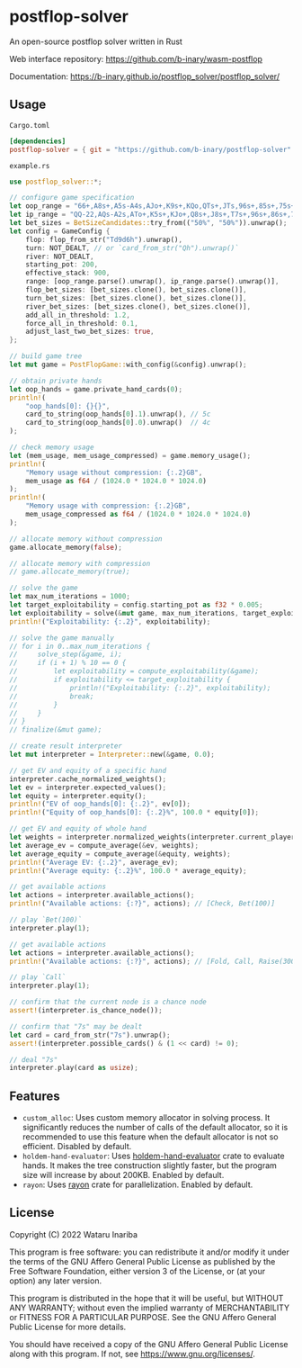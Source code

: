 # postflop-solver

An open-source postflop solver written in Rust

Web interface repository: https://github.com/b-inary/wasm-postflop

Documentation: https://b-inary.github.io/postflop_solver/postflop_solver/

## Usage

`Cargo.toml`

```toml
[dependencies]
postflop-solver = { git = "https://github.com/b-inary/postflop-solver" }
```

`example.rs`

```rust
use postflop_solver::*;

// configure game specification
let oop_range = "66+,A8s+,A5s-A4s,AJo+,K9s+,KQo,QTs+,JTs,96s+,85s+,75s+,65s,54s";
let ip_range = "QQ-22,AQs-A2s,ATo+,K5s+,KJo+,Q8s+,J8s+,T7s+,96s+,86s+,75s+,64s+,53s+";
let bet_sizes = BetSizeCandidates::try_from(("50%", "50%")).unwrap();
let config = GameConfig {
    flop: flop_from_str("Td9d6h").unwrap(),
    turn: NOT_DEALT, // or `card_from_str("Qh").unwrap()`
    river: NOT_DEALT,
    starting_pot: 200,
    effective_stack: 900,
    range: [oop_range.parse().unwrap(), ip_range.parse().unwrap()],
    flop_bet_sizes: [bet_sizes.clone(), bet_sizes.clone()],
    turn_bet_sizes: [bet_sizes.clone(), bet_sizes.clone()],
    river_bet_sizes: [bet_sizes.clone(), bet_sizes.clone()],
    add_all_in_threshold: 1.2,
    force_all_in_threshold: 0.1,
    adjust_last_two_bet_sizes: true,
};

// build game tree
let mut game = PostFlopGame::with_config(&config).unwrap();

// obtain private hands
let oop_hands = game.private_hand_cards(0);
println!(
    "oop_hands[0]: {}{}",
    card_to_string(oop_hands[0].1).unwrap(), // 5c
    card_to_string(oop_hands[0].0).unwrap()  // 4c
);

// check memory usage
let (mem_usage, mem_usage_compressed) = game.memory_usage();
println!(
    "Memory usage without compression: {:.2}GB",
    mem_usage as f64 / (1024.0 * 1024.0 * 1024.0)
);
println!(
    "Memory usage with compression: {:.2}GB",
    mem_usage_compressed as f64 / (1024.0 * 1024.0 * 1024.0)
);

// allocate memory without compression
game.allocate_memory(false);

// allocate memory with compression
// game.allocate_memory(true);

// solve the game
let max_num_iterations = 1000;
let target_exploitability = config.starting_pot as f32 * 0.005;
let exploitability = solve(&mut game, max_num_iterations, target_exploitability, true);
println!("Exploitability: {:.2}", exploitability);

// solve the game manually
// for i in 0..max_num_iterations {
//     solve_step(&game, i);
//     if (i + 1) % 10 == 0 {
//         let exploitability = compute_exploitability(&game);
//         if exploitability <= target_exploitability {
//             println!("Exploitability: {:.2}", exploitability);
//             break;
//         }
//     }
// }
// finalize(&mut game);

// create result interpreter
let mut interpreter = Interpreter::new(&game, 0.0);

// get EV and equity of a specific hand
interpreter.cache_normalized_weights();
let ev = interpreter.expected_values();
let equity = interpreter.equity();
println!("EV of oop_hands[0]: {:.2}", ev[0]);
println!("Equity of oop_hands[0]: {:.2}%", 100.0 * equity[0]);

// get EV and equity of whole hand
let weights = interpreter.normalized_weights(interpreter.current_player());
let average_ev = compute_average(&ev, weights);
let average_equity = compute_average(&equity, weights);
println!("Average EV: {:.2}", average_ev);
println!("Average equity: {:.2}%", 100.0 * average_equity);

// get available actions
let actions = interpreter.available_actions();
println!("Available actions: {:?}", actions); // [Check, Bet(100)]

// play `Bet(100)`
interpreter.play(1);

// get available actions
let actions = interpreter.available_actions();
println!("Available actions: {:?}", actions); // [Fold, Call, Raise(300)]

// play `Call`
interpreter.play(1);

// confirm that the current node is a chance node
assert!(interpreter.is_chance_node());

// confirm that "7s" may be dealt
let card = card_from_str("7s").unwrap();
assert!(interpreter.possible_cards() & (1 << card) != 0);

// deal "7s"
interpreter.play(card as usize);
```

## Features

- `custom_alloc`: Uses custom memory allocator in solving process.
  It significantly reduces the number of calls of the default allocator, so it is recommended to use this feature when the default allocator is not so efficient.
  Disabled by default.
- `holdem-hand-evaluator`: Uses [holdem-hand-evaluator] crate to evaluate hands.
  It makes the tree construction slightly faster, but the program size will increase by about 200KB.
  Enabled by default.
- `rayon`: Uses [rayon] crate for parallelization.
  Enabled by default.

[holdem-hand-evaluator]: https://github.com/b-inary/holdem-hand-evaluator
[rayon]: https://github.com/rayon-rs/rayon

## License

Copyright (C) 2022 Wataru Inariba

This program is free software: you can redistribute it and/or modify it under the terms of the GNU Affero General Public License as published by the Free Software Foundation, either version 3 of the License, or (at your option) any later version.

This program is distributed in the hope that it will be useful, but WITHOUT ANY WARRANTY; without even the implied warranty of MERCHANTABILITY or FITNESS FOR A PARTICULAR PURPOSE.  See the GNU Affero General Public License for more details.

You should have received a copy of the GNU Affero General Public License along with this program.  If not, see <https://www.gnu.org/licenses/>.
